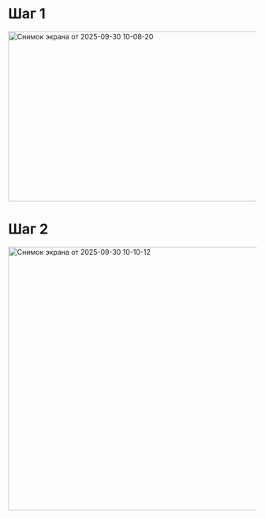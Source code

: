 # Шаг 1

<img width="688" height="345" alt="Снимок экрана от 2025-09-30 10-08-20" src="https://github.com/user-attachments/assets/7589f026-5b62-4b61-b3cf-1165edb38adc" />

# Шаг 2

<img width="1067" height="535" alt="Снимок экрана от 2025-09-30 10-10-12" src="https://github.com/user-attachments/assets/982db485-1c8a-4e9d-a889-1bb149b981e9" />

